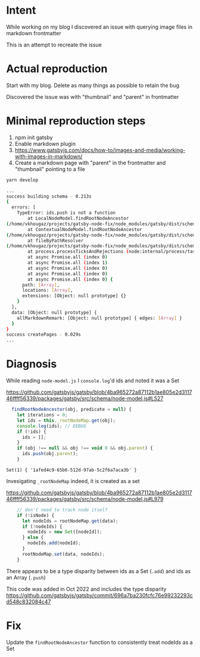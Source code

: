 # Intent

While working on my blog I discovered an issue with querying image files in markdown frontmatter

This is an attempt to recreate the issue

# Actual reproduction

Start with my blog. Delete as many things as possible to retain the bug

Discovered the issue was with "thumbnail" and "parent" in frontmatter

# Minimal reproduction steps

1. npm init gatsby
2. Enable markdown plugin
3. https://www.gatsbyjs.com/docs/how-to/images-and-media/working-with-images-in-markdown/
4. Create a markdown page with "parent" in the frontmatter and "thumbnail" pointing to a file

```bash
yarn develop

...
success building schema - 0.213s
{
  errors: [
    TypeError: ids.push is not a function
        at LocalNodeModel.findRootNodeAncestor
(/home/vkhougaz/projects/gatsby-node-fix/node_modules/gatsby/dist/schema/node-model.js:439:11)
        at ContextualNodeModel.findRootNodeAncestor
(/home/vkhougaz/projects/gatsby-node-fix/node_modules/gatsby/dist/schema/node-model.js:568:27)
        at fileByPathResolver
(/home/vkhougaz/projects/gatsby-node-fix/node_modules/gatsby/dist/schema/resolvers.js:387:46)
        at process.processTicksAndRejections (node:internal/process/task_queues:105:5)
        at async Promise.all (index 0)
        at async Promise.all (index 1)
        at async Promise.all (index 0)
        at async Promise.all (index 0)
        at async Promise.all (index 0) {
      path: [Array],
      locations: [Array],
      extensions: [Object: null prototype] {}
    }
  ],
  data: [Object: null prototype] {
    allMarkdownRemark: [Object: null prototype] { edges: [Array] }
  }
}
success createPages - 0.029s
...
```

# Diagnosis

While reading `node-model.js` I `console.log`'d ids and noted it was a Set

https://github.com/gatsbyjs/gatsby/blob/4ba965272a87112b1ae805e2d311746ffff56339/packages/gatsby/src/schema/node-model.js#L527

```javascript
  findRootNodeAncestor(obj, predicate = null) {
    let iterations = 0;
    let ids = this._rootNodeMap.get(obj);
    console.log(ids); // DEBUG
    if (!ids) {
      ids = [];
    }
    if (obj !== null && obj !== void 0 && obj.parent) {
      ids.push(obj.parent);
    }
```

```
Set(1) { '1afed4c9-65b6-512d-97ab-5c2f6a7aca3b' }
```

Invesigating `_rootNodeMap` indeed, it is created as a set

https://github.com/gatsbyjs/gatsby/blob/4ba965272a87112b1ae805e2d311746ffff56339/packages/gatsby/src/schema/node-model.js#L979

```javascript
    // don't need to track node itself
    if (!isNode) {
      let nodeIds = rootNodeMap.get(data);
      if (!nodeIds) {
        nodeIds = new Set([nodeId]);
      } else {
        nodeIds.add(nodeId);
      }
      rootNodeMap.set(data, nodeIds);
    }
```

There appears to be a type disparity between ids as a Set (`.add`) and ids as an Array (`.push`)

This code was added in Oct 2022 and includes the type disparity
https://github.com/gatsbyjs/gatsby/commit/696a7ba230fcfc76e99232293cd548c832084c47

# Fix

Update the `findRootNodeAncestor` function to consistently treat nodeIds as a Set

